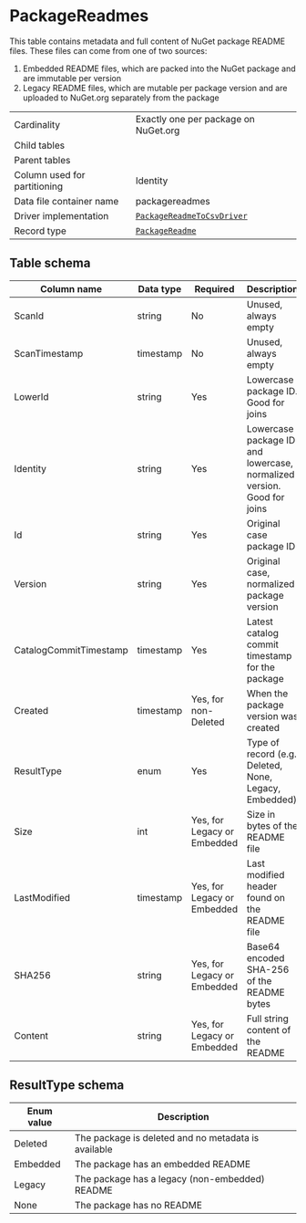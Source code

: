 # PackageReadmes

This table contains metadata and full content of NuGet package README files. These files can come from one of two sources:

1. Embedded README files, which are packed into the NuGet package and are immutable per version
1. Legacy README files, which are mutable per package version and are uploaded to NuGet.org separately from the package

|                              |                                                                                                                         |
| ---------------------------- | ----------------------------------------------------------------------------------------------------------------------- |
| Cardinality                  | Exactly one per package on NuGet.org                                                                                    |
| Child tables                 |                                                                                                                         |
| Parent tables                |                                                                                                                         |
| Column used for partitioning | Identity                                                                                                                |
| Data file container name     | packagereadmes                                                                                                          |
| Driver implementation        | [`PackageReadmeToCsvDriver`](../../src/Worker.Logic/CatalogScan/Drivers/PackageReadmeToCsv/PackageReadmeToCsvDriver.cs) |
| Record type                  | [`PackageReadme`](../../src/Worker.Logic/CatalogScan/Drivers/PackageReadmeToCsv/PackageReadme.cs)                       |

## Table schema

| Column name            | Data type | Required                    | Description                                                            |
| ---------------------- | --------- | --------------------------- | ---------------------------------------------------------------------- |
| ScanId                 | string    | No                          | Unused, always empty                                                   |
| ScanTimestamp          | timestamp | No                          | Unused, always empty                                                   |
| LowerId                | string    | Yes                         | Lowercase package ID. Good for joins                                   |
| Identity               | string    | Yes                         | Lowercase package ID and lowercase, normalized version. Good for joins |
| Id                     | string    | Yes                         | Original case package ID                                               |
| Version                | string    | Yes                         | Original case, normalized package version                              |
| CatalogCommitTimestamp | timestamp | Yes                         | Latest catalog commit timestamp for the package                        |
| Created                | timestamp | Yes, for non-Deleted        | When the package version was created                                   |
| ResultType             | enum      | Yes                         | Type of record (e.g. Deleted, None, Legacy, Embedded)                  |
| Size                   | int       | Yes, for Legacy or Embedded | Size in bytes of the README file                                       |
| LastModified           | timestamp | Yes, for Legacy or Embedded | Last modified header found on the README file                          |
| SHA256                 | string    | Yes, for Legacy or Embedded | Base64 encoded SHA-256 of the README bytes                             |
| Content                | string    | Yes, for Legacy or Embedded | Full string content of the README                                      |

## ResultType schema

| Enum value | Description                                         |
| ---------- | --------------------------------------------------- |
| Deleted    | The package is deleted and no metadata is available |
| Embedded   | The package has an embedded README                  |
| Legacy     | The package has a legacy (non-embedded) README      |
| None       | The package has no README                           |
